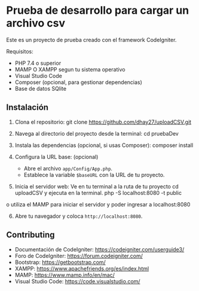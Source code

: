 # Prueba de desarrollo para cargar un archivo csv  

Este es un proyecto de prueba creado con el framework CodeIgniter.

Requisitos:
- PHP 7.4 o superior
- MAMP O XAMPP segun tu sistema operativo
- Visual Studio Code
- Composer (opcional, para gestionar dependencias)
- Base de datos SQlite

## Instalación

1. Clona el repositorio:
   git clone https://github.com/dhay27/uploadCSV.git

2. Navega al directorio del proyecto desde la terminal:
   cd pruebaDev

3. Instala las dependencias (opcional, si usas Composer):
   composer install

4. Configura la URL base: (opcional)
   - Abre el archivo `app/Config/App.php`. 
   - Establece la variable `$baseURL` con la URL de tu proyecto.

5. Inicia el servidor web: Ve en tu terminal a la ruta de tu proyecto cd uploadCSV y ejecuta en la terminal.
   php -S localhost:8080 -t public 

  o utiliza el MAMP para iniciar el servidor y poder ingresar a localhost:8080

6. Abre tu navegador y coloca `http://localhost:8080`.

## Contributing

- Documentación de CodeIgniter: https://codeigniter.com/userguide3/
- Foro de CodeIgniter: https://forum.codeigniter.com/
- Bootstrap: https://getbootstrap.com/
- XAMPP: https://www.apachefriends.org/es/index.html
- MAMP: https://www.mamp.info/en/mac/
- Visual Studio Code: https://code.visualstudio.com/
